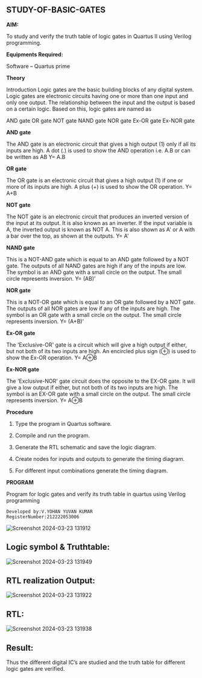 ## STUDY-OF-BASIC-GATES

**AIM:** 

To study and verify the truth table of logic gates in Quartus II using Verilog programming.

**Equipments Required:**

Software – Quartus prime 

**Theory**

Introduction Logic gates are the basic building blocks of any digital system. Logic gates are electronic circuits having one or more than one input and only one output. The relationship between the input and the output is based on a certain logic. Based on this, logic gates are named as

AND gate OR gate NOT gate NAND gate NOR gate Ex-OR gate Ex-NOR gate

**AND gate**

The AND gate is an electronic circuit that gives a high output (1) only if all its inputs are high. A dot (.) is used to show the AND operation i.e. A.B or can be written as AB
Y= A.B

**OR gate** 

The OR gate is an electronic circuit that gives a high output (1) if one or more of its inputs are high. A plus (+) is used to show the OR operation.
Y= A+B

**NOT gate**

The NOT gate is an electronic circuit that produces an inverted version of the input at its output. It is also known as an inverter. If the input variable is A, the inverted output is known as NOT A. This is also shown as A' or A with a bar over the top, as shown at the outputs.
Y= A'

**NAND gate**

This is a NOT-AND gate which is equal to an AND gate followed by a NOT gate. The outputs of all NAND gates are high if any of the inputs are low. The symbol is an AND gate with a small circle on the output. The small circle represents inversion.
Y= (AB)’

**NOR gate**

This is a NOT-OR gate which is equal to an OR gate followed by a NOT gate. The outputs of all NOR gates are low if any of the inputs are high. The symbol is an OR gate with a small circle on the output. The small circle represents inversion.
Y= (A+B)’

**Ex-OR gate**

The 'Exclusive-OR' gate is a circuit which will give a high output if either, but not both of its two inputs are high. An encircled plus sign (⊕) is used to show the Ex-OR operation.
Y= A⊕B

**Ex-NOR gate**

The 'Exclusive-NOR' gate circuit does the opposite to the EX-OR gate. It will give a low output if either, but not both of its two inputs are high. The symbol is an EX-OR gate with a small circle on the output. The small circle represents inversion.
Y= A⊕B

**Procedure** 

1.	Type the program in Quartus software.

2.	Compile and run the program.

3.	Generate the RTL schematic and save the logic diagram.

4.	Create nodes for inputs and outputs to generate the timing diagram.

5.	For different input combinations generate the timing diagram.


**PROGRAM**

Program for logic gates and verify its truth table in quartus using Verilog programming
```
Developed by:V.YOHAN YUVAN KUMAR
RegisterNumber:212222053006
```
![Screenshot 2024-03-23 131912](https://github.com/Aadithya2201/study-of-basic-gates/assets/145917810/b8e6d98e-0ba5-48d1-923b-d20dd3b1fab1)

## Logic symbol & Truthtable:
![Screenshot 2024-03-23 131949](https://github.com/Aadithya2201/study-of-basic-gates/assets/145917810/c3bba724-6313-472a-a094-dfbfb0b6e484)

## RTL realization Output:
![Screenshot 2024-03-23 131922](https://github.com/Aadithya2201/study-of-basic-gates/assets/145917810/a735d5a9-e163-41f1-8f19-6ffbc6395e68)

## RTL:
![Screenshot 2024-03-23 131938](https://github.com/Aadithya2201/study-of-basic-gates/assets/145917810/7a60e924-8e48-409f-af29-d3a832fe23f7)

## Result:
Thus the different digital IC’s are studied and the truth table for different logic gates are verified.


